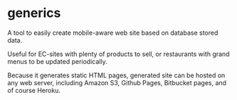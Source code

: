 generics
=============

A tool to easily create mobile-aware web site based on database stored data.

Useful for EC-sites with plenty of products to sell, or restaurants with grand menus to be updated periodically.

Because it generates static HTML pages, generated site can be hosted on any web server, including Amazon S3, Github Pages, Bitbucket pages, and of course Heroku.

